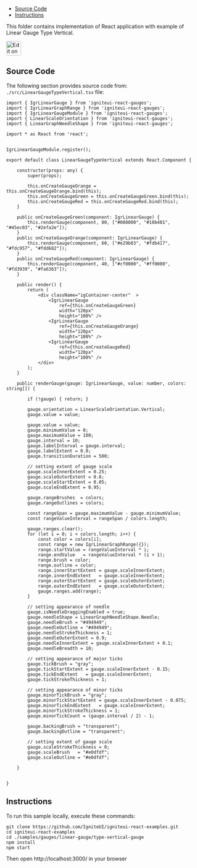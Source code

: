 <!-- NOTE: do not change this file because it will be auto re-generated from template file: -->
<!-- https://github.com/IgniteUI/igniteui-react-examples/tree/master/templates/sample/ReadMe.md -->

<!-- ## Table of Contents -->
<!-- - [Sample Preview](#Sample-Preview) -->
- [Source Code](#Source-Code)
- [Instructions](#Instructions)

This folder contains implementation of React application with example of Linear Gauge Type Vertical.
<!-- in the Linear Gauge component -->
<!-- [Linear Gauge](https://infragistics.com/Reactsite/components/linear-gauge.html) -->

<html lang="en" xmlns="http://www.w3.org/1999/xhtml">
    <body>
        <a target="_blank" href="https://codesandbox.io/s/github/IgniteUI/igniteui-react-examples/tree/master/samples/gauges/linear-gauge/type-vertical-gauge?fontsize=14&hidenavigation=1&theme=dark&view=preview&file=/src/LinearGaugeTypeVertical.tsx" rel="noopener noreferrer">
            <img height="40px" style="border-radius: 0.25rem" alt="Edit on CodeSandbox" src="https://static.infragistics.com/xplatform/images/sandbox/code.png"/>
        </a>
        <!-- <a target="_blank"
href="https://codesandbox.io/s/github/IgniteUI/igniteui-react-examples/tree/master/samples/maps/geo-map/binding-csv-points?fontsize=14&hidenavigation=1&theme=dark&view=preview">
            <img alt="Edit Sample" src="https://codesandbox.io/static/img/play-codesandbox.svg"/>
        </a> -->
        <!-- <a target="_blank" style="margin-left: 0.5rem"
href="https://codesandbox.io/embed/github/IgniteUI/igniteui-react-examples/tree/master/samples/gauges/linear-gauge/type-vertical-gauge?fontsize=14&hidenavigation=1&theme=dark&view=preview&file=/src/LinearGaugeTypeVertical.tsx">
            <img height="40px" style="border-radius: 5px" alt="View on CodeSandbox" src="https://static.infragistics.com/xplatform/images/sandbox/view.png"/>
        </a> -->
        <!-- <a target="_blank"
href="https://codesandbox.io/embed/github/IgniteUI/igniteui-react-examples/tree/master/samples/maps/geo-map/binding-csv-points?fontsize=14&hidenavigation=1&theme=dark&view=preview">
            <img alt="View on CodeSandbox" src="https://static.infragistics.com/xplatform/images/sandbox/view.png"/>
        </a>
https://codesandbox.io/embed/react-treemap-overview-rtb45
https://codesandbox.io/static/img/play-codesandbox.svg
https://codesandbox.io/embed/react-treemap-overview-rtb45?view=browser -->
    </body>
</html>

<!-- ## Sample Preview -->

<!-- <iframe
  src="https://codesandbox.io/embed/github/IgniteUI/igniteui-react-examples/tree/master/samples/gauges/linear-gauge/type-vertical-gauge?fontsize=14&hidenavigation=1&theme=dark&view=preview&file=/src/LinearGaugeTypeVertical.tsx"
  style="width:100%; height:400px; border:0; border-radius: 4px; overflow:hidden;"
  allow="accelerometer; ambient-light-sensor; camera; encrypted-media; geolocation; gyroscope; hid; microphone; midi; payment; usb; vr"
  sandbox="allow-forms allow-modals allow-popups allow-presentation allow-same-origin allow-scripts"
></iframe> -->

## Source Code

The following section provides source code from:
`./src/LinearGaugeTypeVertical.tsx` file:

```tsx
import { IgrLinearGauge } from 'igniteui-react-gauges';
import { IgrLinearGraphRange } from 'igniteui-react-gauges';
import { IgrLinearGaugeModule } from 'igniteui-react-gauges';
import { LinearScaleOrientation } from 'igniteui-react-gauges';
import { LinearGraphNeedleShape } from 'igniteui-react-gauges';

import * as React from 'react';


IgrLinearGaugeModule.register();

export default class LinearGaugeTypeVertical extends React.Component {

    constructor(props: any) {
        super(props);

        this.onCreateGaugeOrange = this.onCreateGaugeOrange.bind(this);
        this.onCreateGaugeGreen = this.onCreateGaugeGreen.bind(this);
        this.onCreateGaugeRed = this.onCreateGaugeRed.bind(this);
    }

    public onCreateGaugeGreen(component: IgrLinearGauge) {
        this.renderGauge(component, 80, ["#008000", "#10b401", "#45ec03", "#2efa2e"]);
    }
    public onCreateGaugeOrange(component: IgrLinearGauge) {
        this.renderGauge(component, 60, ["#e29b03", "#fdb417", "#fdc957", "#fdd682"]);
    }
    public onCreateGaugeRed(component: IgrLinearGauge) {
        this.renderGauge(component, 40, ["#cf0000", "#ff0000", "#fd3939", "#fa6363"]);
    }

    public render() {
        return (
            <div className="igContainer-center"  >
                <IgrLinearGauge
                    ref={this.onCreateGaugeGreen}
                    width="120px"
                    height="100%" />
                <IgrLinearGauge
                    ref={this.onCreateGaugeOrange}
                    width="120px"
                    height="100%" />
                <IgrLinearGauge
                    ref={this.onCreateGaugeRed}
                    width="120px"
                    height="100%" />
            </div>
        );
    }

    public renderGauge(gauge: IgrLinearGauge, value: number, colors: string[]) {

        if (!gauge) { return; }

        gauge.orientation = LinearScaleOrientation.Vertical;
        gauge.value = value;

        gauge.value = value;
        gauge.minimumValue = 0;
        gauge.maximumValue = 100;
        gauge.interval = 10;
        gauge.labelInterval = gauge.interval;
        gauge.labelExtent = 0.0;
        gauge.transitionDuration = 500;

        // setting extent of gauge scale
        gauge.scaleInnerExtent = 0.25;
        gauge.scaleOuterExtent = 0.8;
        gauge.scaleStartExtent = 0.05;
        gauge.scaleEndExtent = 0.95;

        gauge.rangeBrushes  = colors;
        gauge.rangeOutlines = colors;

        const rangeSpan = gauge.maximumValue - gauge.minimumValue;
        const rangeValueInterval = rangeSpan / colors.length;

        gauge.ranges.clear();
        for (let i = 0; i < colors.length; i++) {
            const color = colors[i];
            const range = new IgrLinearGraphRange({});
            range.startValue = rangeValueInterval * i;
            range.endValue   = rangeValueInterval * (i + 1);
            range.brush = color;
            range.outline = color;
            range.innerStartExtent = gauge.scaleInnerExtent;
            range.innerEndExtent   = gauge.scaleInnerExtent;
            range.outerStartExtent = gauge.scaleOuterExtent;
            range.outerEndExtent   = gauge.scaleOuterExtent;
            gauge.ranges.add(range);
        }

        // setting appearance of needle
        gauge.isNeedleDraggingEnabled = true;
        gauge.needleShape = LinearGraphNeedleShape.Needle;
        gauge.needleBrush = "#494949";
        gauge.needleOutline = "#494949";
        gauge.needleStrokeThickness = 1;
        gauge.needleOuterExtent = 0.9;
        gauge.needleInnerExtent = gauge.scaleInnerExtent + 0.1;
        gauge.needleBreadth = 10;

        // setting appearance of major ticks
        gauge.tickBrush = "gray";
        gauge.tickStartExtent = gauge.scaleInnerExtent - 0.15;
        gauge.tickEndExtent   = gauge.scaleInnerExtent;
        gauge.tickStrokeThickness = 1;

        // setting appearance of minor ticks
        gauge.minorTickBrush = "gray";
        gauge.minorTickStartExtent = gauge.scaleInnerExtent - 0.075;
        gauge.minorTickEndExtent   = gauge.scaleInnerExtent;
        gauge.minorTickStrokeThickness = 1;
        gauge.minorTickCount = (gauge.interval / 2) - 1;

        gauge.backingBrush = "transparent";
        gauge.backingOutline = "transparent";

        // setting extent of gauge scale
        gauge.scaleStrokeThickness = 0;
        gauge.scaleBrush   = "#e0dfdf";
        gauge.scaleOutline = "#e0dfdf";

    }


}
```

## Instructions
To run this sample locally, execute these commands:

```
git clone https://github.com/IgniteUI/igniteui-react-examples.git
cd igniteui-react-examples
cd ./samples/gauges/linear-gauge/type-vertical-gauge
npm install
npm start

```

Then open http://localhost:3000/ in your browser

